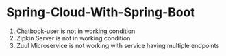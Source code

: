 # Spring-Cloud-With-Spring-Boot

1. Chatbook-user is not in working condition
2. Zipkin Server is not in working condition
3. Zuul Microservice is not working with service having multiple endpoints 
